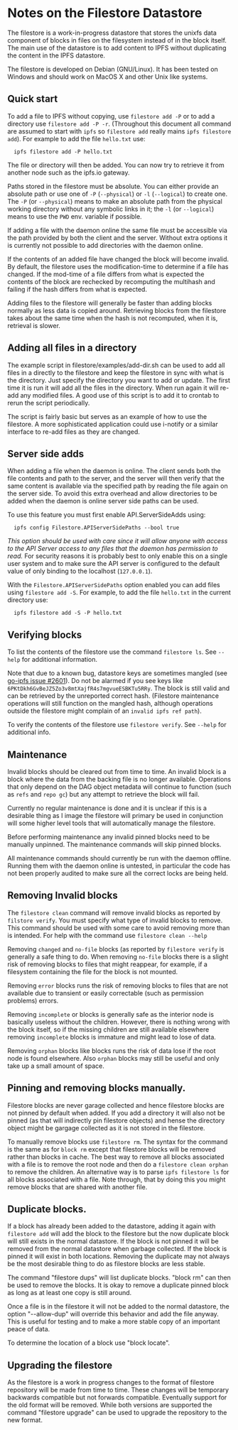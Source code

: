 # Notes on the Filestore Datastore

The filestore is a work-in-progress datastore that stores the unixfs
data component of blocks in files on the filesystem instead of in the
block itself.  The main use of the datastore is to add content to IPFS
without duplicating the content in the IPFS datastore.

The filestore is developed on Debian (GNU/Linux).  It has been tested on
Windows and should work on MacOS X and other Unix like systems.

## Quick start

To add a file to IPFS without copying, use `filestore add -P` or to add a
directory use `filestore add -P -r`.  (Throughout this document all
command are assumed to start with `ipfs` so `filestore add` really
mains `ipfs filestore add`).  For example to add the file `hello.txt`
use:
```
  ipfs filestore add -P hello.txt
```
The file or directory will then be added.  You can now try to retrieve
it from another node such as the ipfs.io gateway.

Paths stored in the filestore must be absolute.  You can either
provide an absolute path or use one of `-P` (`--physical`) or `-l`
(`--logical`) to create one.  The `-P` (or `--physical`) means to make
an absolute path from the physical working directory without any
symbolic links in it; the `-l` (or `--logical`) means to use the `PWD`
env. variable if possible.

If adding a file with the daemon online the same file must be
accessible via the path provided by both the client and the server.
Without extra options it is currently not possible to add directories
with the daemon online.

If the contents of an added file have changed the block will become
invalid.  By default, the filestore uses the modification-time to
determine if a file has changed.  If the mod-time of a file differs
from what is expected the contents of the block are rechecked by
recomputing the multihash and failing if the hash differs from what is
expected.

Adding files to the filestore will generally be faster than adding
blocks normally as less data is copied around.  Retrieving blocks from
the filestore takes about the same time when the hash is not
recomputed, when it is, retrieval is slower.

## Adding all files in a directory

The example script in filestore/examples/add-dir.sh can be used to add
all files in a directly to the filestore and keep the filestore in
sync with what is the directory.  Just specify the directory you want
to add or update.  The first time it is run it will add all the files
in the directory.  When run again it will re-add any modified files.  A
good use of this script is to add it to crontab to rerun the script
periodically.

The script is fairly basic but serves as an example of how to use the
filestore.  A more sophisticated application could use i-notify or a
similar interface to re-add files as they are changed.

## Server side adds

When adding a file when the daemon is online.  The client sends both
the file contents and path to the server, and the server will then
verify that the same content is available via the specified path by
reading the file again on the server side.  To avoid this extra
overhead and allow directories to be added when the daemon is
online server side paths can be used.

To use this feature you must first enable API.ServerSideAdds using:
```
  ipfs config Filestore.APIServerSidePaths --bool true
```
*This option should be used with care since it will allow anyone with
access to the API Server access to any files that the daemon has
permission to read.* For security reasons it is probably best to only
enable this on a single user system and to make sure the API server is
configured to the default value of only binding to the localhost
(`127.0.0.1`).

With the `Filestore.APIServerSidePaths` option enabled you can add
files using `filestore add -S`.  For example, to add the file
`hello.txt` in the current directory use:
```
  ipfs filestore add -S -P hello.txt
```

## Verifying blocks

To list the contents of the filestore use the command `filestore ls`.
See `--help` for additional information.

Note that due to a known bug, datastore keys are sometimes mangled
(see [go-ipfs issue #2601][1]).  Do not be alarmed if you see keys
like `6PKtDkh6GvBeJZ5Zo3v8mtXajfR4s7mgvueESBKTu5RRy`.  The block is
still valid and can be retrieved by the unreported correct hash.
(Filestore maintenance operations will still function on the mangled
hash, although operations outside the filestore might complain of an
`invalid ipfs ref path`).

[1]: https://github.com/ipfs/go-ipfs/issues/2601

To verify the contents of the filestore use `filestore verify`.
See `--help` for additional info.

## Maintenance

Invalid blocks should be cleared out from time to time.  An invalid
block is a block where the data from the backing file is no longer
available.  Operations that only depend on the DAG object metadata
will continue to function (such as `refs` and `repo gc`) but any
attempt to retrieve the block will fail.

Currently no regular maintenance is done and it is unclear if this is
a desirable thing as I image the filestore will primary be used in
conjunction will some higher level tools that will automatically
manage the filestore.

Before performing maintenance any invalid pinned blocks need to be
manually unpinned.  The maintenance commands will skip pinned blocks.

All maintenance commands should currently be run with the daemon
offline.  Running them with the daemon online is untested, in
particular the code has not been properly audited to make sure all the
correct locks are being held.

## Removing Invalid blocks

The `filestore clean` command will remove invalid blocks as reported
by `filstore verify`.  You must specify what type of invalid blocks to
remove.  This command should be used with some care to avoid removing
more than is intended.  For help with the command use
`filestore clean --help`

Removing `changed` and `no-file` blocks (as reported by `filestore verify`
is generally a safe thing to do.  When removing `no-file` blocks there
is a slight risk of removing blocks to files that might reappear, for
example, if a filesystem containing the file for the block is not
mounted.

Removing `error` blocks runs the risk of removing blocks to files that
are not available due to transient or easily correctable (such as
permission problems) errors.

Removing `incomplete` or blocks is generally safe as the interior node
is basically useless without the children.  However, there is nothing
wrong with the block itself, so if the missing children are still
available elsewhere removing `incomplete` blocks is immature and might
lead to lose of data.

Removing `orphan` blocks like blocks runs the risk of data lose if the
root node is found elsewhere.  Also `orphan` blocks may still be
useful and only take up a small amount of space.

## Pinning and removing blocks manually.

Filestore blocks are never garage collected and hence filestore blocks
are not pinned by default when added.  If you add a directory it will
also not be pinned (as that will indirectly pin filestore objects) and
hense the directory object might be gargage collected as it is not
stored in the filestore.

To manually remove blocks use `filestore rm`.  The syntax for the
command is the same as for `block rm` except that filestore blocks
will be removed rather than blocks in cache.  The best way to remove
all blocks associated with a file is to remove the root node and then
do a `filestore clean orphan` to remove the children.  An alternative
way is to parse `ipfs filestore ls` for all blocks associated with a
file.  Note through, that by doing this you might remove blocks that
are shared with another file.

## Duplicate blocks.

If a block has already been added to the datastore, adding it again
with `filestore add` will add the block to the filestore but the now
duplicate block will still exists in the normal datastore.  If the
block is not pinned it will be removed from the normal datastore when
garbage collected.  If the block is pinned it will exist in both
locations.  Removing the duplicate may not always be the most
desirable thing to do as filestore blocks are less stable.

The command "filestore dups" will list duplicate blocks.  "block rm"
can then be used to remove the blocks.  It is okay to remove a
duplicate pinned block as long as at least one copy is still around.

Once a file is in the filestore it will not be added to the normal
datastore, the option "--allow-dup" will override this behavior and
add the file anyway.  This is useful for testing and to make a more
stable copy of an important peace of data.

To determine the location of a block use "block locate".

## Upgrading the filestore

As the filestore is a work in progress changes to the format of
filestore repository will be made from time to time.  These changes
will be temporary backwards compatible but not forwards compatible.
Eventually support for the old format will be removed.  While both
versions are supported the command "filestore upgrade" can be used to
upgrade the repository to the new format.
